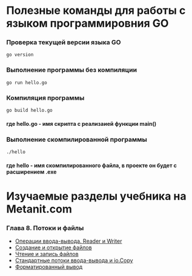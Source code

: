 # Полезные команды для работы с языком программировния GO

### Проверка текущей версии языка GO
```
go version
```

### Выполнение программы без компиляции
```
go run hello.go
```
### Компиляция программы
```
go build hello.go
```
#### где hello.go - имя скрипта с реализаией функции main()

### Выполнение скомпилированной программы
```
./hello
```
#### где hello - имя скомпилированного файла, в проекте он будет с расширением .exe



# Изучаемые разделы учебника на Metanit.com

### Глава 8. Потоки и файлы
* [Операции ввода-вывода. Reader и Writer](https://metanit.com/go/tutorial/8.1.php)
* [Создание и открытие файлов](https://metanit.com/go/tutorial/8.2.php)
* [Чтение и запись файлов](https://metanit.com/go/tutorial/8.3.php)
* [Стандартные потоки ввода-вывода и io.Copy](https://metanit.com/go/tutorial/8.4.php)
* [Форматированный вывод](https://metanit.com/go/tutorial/8.5.php)

